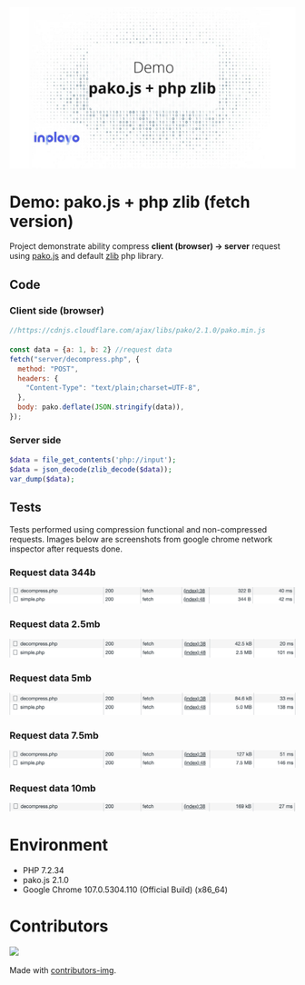 ![preview](readme/preview.jpg)

# Demo: pako.js + php zlib (fetch version)

Project demonstrate ability compress **client (browser) -> server** request using [pako.js](https://github.com/nodeca/pako) and default [zlib](https://www.php.net/manual/en/function.zlib-decode.php) php library.


## Code

### Client side (browser)

```js
//https://cdnjs.cloudflare.com/ajax/libs/pako/2.1.0/pako.min.js

const data = {a: 1, b: 2} //request data
fetch("server/decompress.php", {
  method: "POST",
  headers: {
    "Content-Type": "text/plain;charset=UTF-8",
  },
  body: pako.deflate(JSON.stringify(data)),
});
```

### Server side

```php
$data = file_get_contents('php://input');
$data = json_decode(zlib_decode($data));
var_dump($data);
```

## Tests

Tests performed using compression functional and non-compressed requests.
Images below are screenshots from google chrome network inspector after requests done.

### Request data 344b

![preview](readme/344b.png)

### Request data 2.5mb

![preview](readme/2_5mb.png)

### Request data 5mb

![preview](readme/5mb.png)

### Request data 7.5mb

![preview](readme/7_5mb.png)

### Request data 10mb

![preview](readme/10mb.png)


# Environment

- PHP 7.2.34
- pako.js 2.1.0
- Google Chrome 107.0.5304.110 (Official Build) (x86_64)


# Contributors

<a href = "https://github.com/dendrofen">
  <img src = "https://contrib.rocks/image?repo=dendrofen/dendrofen"/>
</a>

Made with [contributors-img](https://contrib.rocks).
